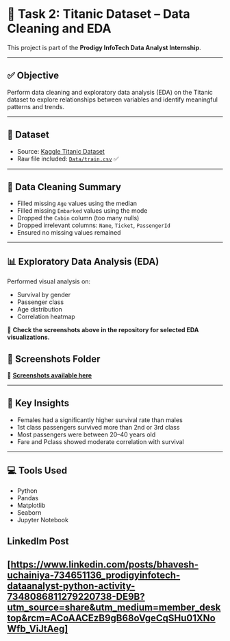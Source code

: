# 🚢 Task 2: Titanic Dataset – Data Cleaning and EDA

This project is part of the **Prodigy InfoTech Data Analyst Internship**.

---

## ✅ Objective

Perform data cleaning and exploratory data analysis (EDA) on the Titanic dataset to explore relationships between variables and identify meaningful patterns and trends.

---

## 📁 Dataset

- Source: [Kaggle Titanic Dataset](https://www.kaggle.com/c/titanic/data)
- Raw file included: [`Data/train.csv`](Data/train.csv) ✅


---

## 🧹 Data Cleaning Summary

- Filled missing `Age` values using the median
- Filled missing `Embarked` values using the mode
- Dropped the `Cabin` column (too many nulls)
- Dropped irrelevant columns: `Name`, `Ticket`, `PassengerId`
- Ensured no missing values remained

---

## 📊 Exploratory Data Analysis (EDA)

Performed visual analysis on:

- Survival by gender
- Passenger class
- Age distribution
- Correlation heatmap

📸 **Check the screenshots above in the repository for selected EDA visualizations.**
## 📸 Screenshots Folder
📸 **[Screenshots available here](https://github.com/heirsofhades/PRODIGY_DA_Task2/tree/main/Screenshot)**

---

## 🧠 Key Insights

- Females had a significantly higher survival rate than males
- 1st class passengers survived more than 2nd or 3rd class
- Most passengers were between 20–40 years old
- Fare and Pclass showed moderate correlation with survival

---

## 💻 Tools Used

- Python
- Pandas
- Matplotlib
- Seaborn
- Jupyter Notebook
## LinkedIm Post 
  [https://www.linkedin.com/posts/bhavesh-uchainiya-734651136_prodigyinfotech-dataanalyst-python-activity-7348086811279220738-DE9B?utm_source=share&utm_medium=member_desktop&rcm=ACoAACEzB9gB68oVgeCqSHu01XNoWfb_ViJtAeg]
---
